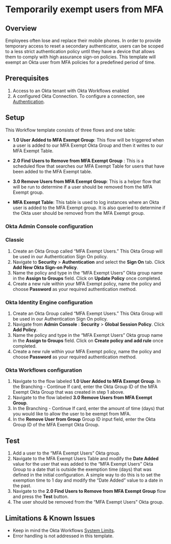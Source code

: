 # <span class="c9">Temporarily exempt users from MFA</span>

## <span class="c2">Overview</span>

Employees often lose and replace their mobile phones. In order to provide temporary access to reset a secondary authenticator, users can be scoped to a less strict authentication policy until they have a device that allows them to comply with high assurance sign-on policies. This template will exempt an Okta user from MFA policies for a predefined period of time.

## <span class="c2">Prerequisites</span>

1.  <span class="c0">Access to an Okta tenant with Okta Workflows
    enabled</span>
2.  A configured Okta Connection. To configure a connection, see [Authentication](https://help.okta.com/wf/en-us/Content/Topics/Workflows/connector-reference/okta/overviews/authorization.htm).

## <span class="c2">Setup</span>

<span class="c0">This Workflow template consists of three flows and one table:</span>

<span class="c0"></span>

- <span class="c1">**1.0 User Added to MFA Exempt Group**</span><span
class="c0">: This flow will be triggered when a user is added to our
MFA Exempt Okta Group and then it writes to our MFA Exempt Table.</span>

<span class="c0"></span>

- <span class="c1">**2.0 Find Users to Remove from MFA Exempt Group**
</span><span class="c0">: This is a scheduled flow that searches our MFA
Exempt Table for users that have been added to the MFA Exempt table.</span>

<span class="c0"></span>

- <span class="c1">**3.0 Remove Users from MFA Exempt Group**</span><span
class="c0">: This is a helper flow that will be run to determine if a
user should be removed from the MFA Exempt group.</span>

<span class="c0"></span>

- <span class="c1">**MFA Exempt Table**</span><span class="c0">: This table
is used to log instances where an Okta user is added to the MFA Exempt
group. It is also queried to determine if the Okta user should be removed
from the MFA Exempt group.</span>

### <span class="c3">Okta Admin Console configuration</span>

### <span class="c1">Classic</span>

1.  <span class="c0">Create an Okta Group called “MFA Exempt Users.”
    This Okta Group will be used in our Authentication Sign On policy.
    </span>
2.  Navigate to **Security** > **Authentication** and select the **Sign On**
    tab. Click **Add New Okta Sign-on Policy**.
3.  <span class="c0">Name the policy and type in the “MFA Exempt Users”
    Okta group name in the **Assign to Groups** field. Click on **Update
    Policy** once completed.</span>
4.  Create a new rule within your MFA Exempt policy, name the policy and
    choose **Password** as your required authentication method.
    
### <span class="c1">Okta Identity Engine configuration</span>

1.  <span class="c0">Create an Okta Group called “MFA Exempt Users.”
    This Okta Group will be used in our Authentication Sign On policy.
    </span>
2.  Navigate from **Admin Console** : **Security** > **Global Session Policy**. Click **Add Policy**.
3.  <span class="c0">Name the policy and type in the “MFA Exempt Users”
    Okta group name in the **Assign to Groups** field. Click on **Create policy and add rule** 
    once completed.</span>
4.  Create a new rule within your MFA Exempt policy, name the policy and
    choose **Password** as your required authentication method.

### <span class="c3">Okta Workflows configuration</span>

1.  <span class="c0">Navigate to the flow labeled **1.0 User Added to MFA
    Exempt Group**. In the Branching - Continue If card, enter the Okta
    Group ID of the MFA Exempt Okta Group that was created in step 1
    above.</span>
2.  <span class="c0">Navigate to the flow labeled **3.0 Remove Users from
    MFA Exempt Group**.</span>
3.  <span class="c0">In the Branching - Continue If card, enter the
    amount of time (days) that you would like to allow the user to be
    exempt from MFA.</span>
4.  <span class="c0">In the **Remove User from Group** Group ID input field,
    enter the Okta Group ID of the MFA Exempt Okta Group.</span>

## <span class="c2">Test</span>

1.  <span class="c0">Add a user to the “MFA Exempt Users” Okta
    group.</span>
2.  <span class="c0">Navigate to the MFA Exempt Users Table and modify the **Date Added**
    value for the user that was added to the “MFA Exempt Users” Okta
    Group to a date that is outside the exemption time (days) that was
    defined in the initial configuration. A simple way to do this is to set the exemption
    time to 1 day and modify the “Date Added” value to a date in the
    past.</span>
4.  <span class="c0">Navigate to the **2.0 Find Users to Remove from MFA
    Exempt Group** flow and press the **Test** button.</span>
5.  <span class="c0">The user should be removed from
    the “MFA Exempt Users” Okta group.</span>

## <span class="c2">Limitations & Known Issues</span>

-   <span class="c0">Keep in mind the Okta Workflows [System Limits](https://help.okta.com/wf/en-us/Content/Topics/Workflows/workflows-system-limits.htm).</span>
-   <span class="c0">Error handling is not addressed in this template.
    </span>

